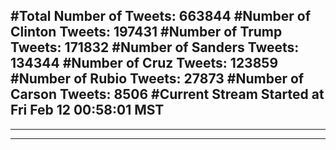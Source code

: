 #Total Number of Tweets: 663844 
#Number of Clinton Tweets: 197431
#Number of Trump Tweets: 171832
#Number of Sanders Tweets: 134344
#Number of Cruz Tweets: 123859
#Number of Rubio Tweets: 27873
#Number of Carson Tweets: 8506
#Current Stream Started at Fri Feb 12 00:58:01 MST
---
---
---
